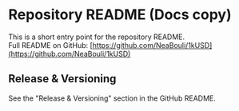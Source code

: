 # Repository README (Docs copy)

This is a short entry point for the repository README.  
Full README on GitHub: [https://github.com/NeaBouli/1kUSD](https://github.com/NeaBouli/1kUSD)

## Release & Versioning
See the "Release & Versioning" section in the GitHub README.
